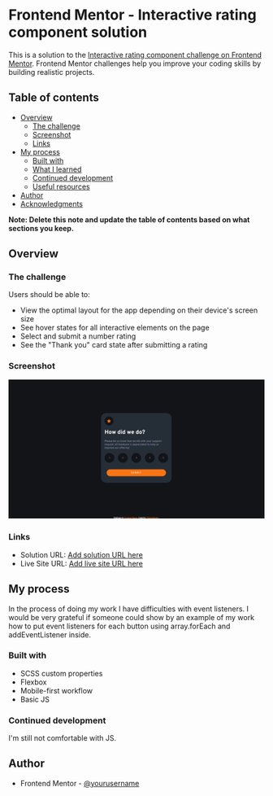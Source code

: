 # Frontend Mentor - Interactive rating component solution

This is a solution to the [Interactive rating component challenge on Frontend Mentor](https://www.frontendmentor.io/challenges/interactive-rating-component-koxpeBUmI). Frontend Mentor challenges help you improve your coding skills by building realistic projects. 

## Table of contents

- [Overview](#overview)
  - [The challenge](#the-challenge)
  - [Screenshot](#screenshot)
  - [Links](#links)
- [My process](#my-process)
  - [Built with](#built-with)
  - [What I learned](#what-i-learned)
  - [Continued development](#continued-development)
  - [Useful resources](#useful-resources)
- [Author](#author)
- [Acknowledgments](#acknowledgments)

**Note: Delete this note and update the table of contents based on what sections you keep.**

## Overview

### The challenge

Users should be able to:

- View the optimal layout for the app depending on their device's screen size
- See hover states for all interactive elements on the page
- Select and submit a number rating
- See the "Thank you" card state after submitting a rating

### Screenshot

![](design/screenshot.jpg)

### Links

- Solution URL: [Add solution URL here](https://github.com/longrast/FrontendmentorChallenge-2)
- Live Site URL: [Add live site URL here](https://longrast.github.io/FrontendmentorChallenge-2/)

## My process

In the process of doing my work I have difficulties with event listeners. I would be very grateful if someone could show by an example of my work how to put event listeners for each button using array.forEach and addEventListener inside.

### Built with

- SCSS custom properties
- Flexbox
- Mobile-first workflow
- Basic JS

### Continued development

I'm still not comfortable with JS.

## Author

- Frontend Mentor - [@yourusername](https://www.frontendmentor.io/profile/longrast)